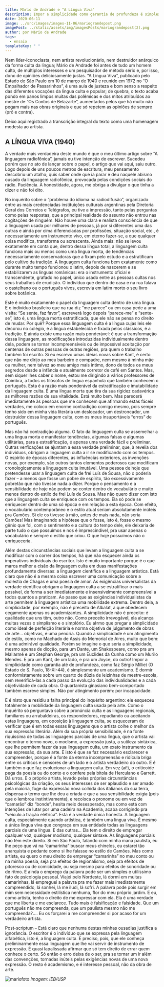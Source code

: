 ```yaml
---
title: Mário de Andrade e "A Língua Viva"
description: Impor a simplicidade como garantia de profundeza é simplesmente um academismo.
date: 2020-06-11
image: ../src/images/images-11-06/mariograndepost.png
imagePost: ../static/assets/img/imagesPosts/mariograndepost(2).png
author: por Mário de Andrade
tags:
  - ensaio
templateKey: " "
---
```


Nem líder-iconoclasta, nem artista revolucionário, nem destruidor anárquico da forma culta da língua; Mário de Andrade foi antes de tudo um homem culto, de múltiplos interesses e um pesquisador de método sério e, por isso, dono de opiniões deliciosamente justas. “A Língua Viva”, publicado pelo Estado de São Paulo em 10 de março de 1940 e reunido em 1972 no “O Empalhador de Passarinhos”, é uma aula de justeza e bom senso a respeito das diferentes vocações da língua culta e popular; de quebra, o texto acaba pondo em panos limpos muitas das polêmicas e dos mitos atribuídos ao mestre de “Os Contos de Belazarte”, aumentados pelos que há muito não pegam mais nas obras originais e que só repetem as opiniões de sempre (pró e contra).

Deixo aqui registrado a transcrição integral do texto como uma homenagem modesta ao artista.

## A LÍNGUA VIVA (1940)

<p>A verdade mais verdadeira deste mundo é que o meu último artigo sobre “A linguagem radiofônica”, jamais eu tive intenção de escrever. Sucedeu porém que no ato de lançar sobre o papel, o artigo que vai aqui, saiu outro. Logo depois de uns poucos metros de escritura, meu pensamento descobriu um atalho, quis saber onde que ia parar e deu naquele abismo ousado da linguagem radiofônica, provocada pelas condições sociais do rádio. Paciência. A honestidade, agora, me obriga a divulgar o que tinha a dizer e não foi dito.
<p>No inquérito sobre o “problema do idioma na radiodifusão”, organizado entre as mais credenciadas instituições culturais argentinas pela Diretoria Geral dos Correios e Telégrafos, eu tive a impressão, tanto pelas perguntas como pelas respostas, que a principal realidade do assunto não entrou nas cogitações de ninguém. Não houve uma clara e realista consciência de que a linguagem usada por milhares de pessoas, já por si diferentes uma das outras e ainda por cima diferenciadas por profissões, situação social, etc., é necessariamente um instrumento vivo, em eterno fazer-se, a que qualquer coisa modifica, transforma ou acrescenta. Ainda mais: não se levou exatamente em conta que, dentro dessa língua total, a linguagem culta funciona mais ou menos como uma língua morta, de tendências necessariamente conservadoras que a fixam pelo estudo e a estratificam pelo cultivo da tradição. A linguagem culta funciona bem exatamente como durante muito tempo funcionou o latim, depois de nascerem e se estabilizarem as línguas românicas: era o instrumento oficial e transcendente, grafado no papel, único usado entre as pessoas cultas nos seus trabalhos de erudição. O indivíduo que dentro de casa e na rua falava o castelhano ou o português vivos, escrevia em latim morto o seu livro sobre botânica. 
<p>Este é muito exatamente o papel da linguagem culta dentro de uma língua. E o indivíduo brasileiro que na rua diz “me parece” ou em casa pede a uma visita: “Se sente, faz favor”, escreverá logo depois “parece-me” e “sente-se”, isto é, uma língua morta estratificada, que ele não se pensa no direito de mudar. Por quê? Porque essa linguagem culta é a língua cujas leis ele decorou no colégio, é a língua estabelecida e fixada pelos clássicos, é a tradição. E ainda existe uma razão mais ponderável: é que a transformação dessa linguagem, as modificações introduzidas individualmente dentro dela, podem se tornar incompreensíveis ou de impossível aceitação por centenas de outras pessoas de outras regiões, pra quem o trabalho também foi escrito. Si eu escrevo umas ideias novas sobre Kant, é certo que não me dirijo ao meu barbeiro e compadre, nem mesmo à minha mãe ou mulher, nem talvez ao meu amigo mais íntimo, dono de todos os meus segredos desde a infância e atualmente corretor de café em Santos. Mas, sem siquer lhes caber o nome, estou me dirigindo a vários professores de Coimbra, a todos os filósofos de língua espanhola que também conhecem o português. Esta é a razão mais ponderável da estratificação e imutabilidade da linguagem culta. É uma língua morta que tira da sua rigidez cadavérica as milhores razões de sua vitalidade. Está muito bem. Mas parecerá imediatamente às pessoas que me conhecem que afirmando estas fáceis verdades, me coloco em enorme contradição comigo mesmo, pois sempre tenho sido em minha vida literária um deslocador, um destroncador, um destruidor dessa linguagem culta, com os meus insuportáveis “erros” de português.
<p>Mas não há contradição alguma. O fato da linguagem culta se assemelhar a uma língua morta e manifestar tendências, algumas falsas e algumas utilitárias, para a estratificação, é apenas uma verdade fácil e preliminar. Outras verficações se ajuntam a essa verdade preliminar, que, à revelia dos indivíduos, obrigam a linguagem culta a ir se modificando com os tempos. O espírito de épocas diferentes, as influências exteriores, as invenções novas, por exemplo, são outros tantos elementos poderosos que modificam cronologicamente a linguagem culta imutável. Uma pessoa de hoje que pretendesse usar a linguagem culta de frei Luís de Sousa, não o poderia fazer – a menos que fosse um pobre de espírito, tão excessivamente pobretão que não tivesse nada a dizer. Porque o pensamento e a sensibilidade de hoje não podem se conter dentro do vocabulário e muito menos dentro do estilo de frei Luís de Sousa. Mas não quero dizer com isto que a linguagem culta se enriquece com os tempos. Ela só pode se enriquecer dentro de uma só época e em relação a esta época. Com efeito, o vocabulário contemporâneo e o estilo atual seriam absolutamente inúteis pra Camões. Si ele os tivesse à mão, antes de mais nada, não seria Camões! Mas imaginando a hipótese que o fosse, isto é, fosse o mesmo gênio que foi, com o sentimento e a cultura do tempo dele, ele deixaria de parte tudo o que possuímos e nos é imprescindível, pra usar apenas o vocabulário e sempre o estilo que criou. O que hoje possuímos não o enriqueceria. 
<p>Além destas circunstâncias sociais que levam a linguagem culta a se modificar com o correr dos tempos, há que não esquecer ainda os imperativos individuais do escritor. Isto é muito importante porque é o que marca melhor a cisão da linguagem culta em duas manifestações profundamente diversas: a linguagem científica e a linguagem artística. Está claro que não é a mesma coisa escrever uma comunicação sobre a moléstia de Chagas e uma poesia de amor. As exigências universalistas da verdade científica obrigam a linguagem culta a se estratificar o mais possível, de forma a ser imediatamente e insensivelmente compreensível a todos quantos a praticam. Ao passo que as exigências individualistas da arte permitem à linguagem artística uma mobilidade extrema. Dentro dela, a simplicidade, por exemplo, não é preceito de Albalat, a que obedecem cegamente apenas os academizantes. A simplicidade não é preceito: é qualidade que uns têm, outro não. Como preceito irrevogável, ela alcança muitas vezes o simplismo e o simplório. Eu aŀrmo que pregar a simplicidade como ideal de perfeição literária e norma objetiva de julgamento de obras de arte... objetivas, é uma penúria. Quando a simplicidade é um atingimento de estilo, como no Machado de Assis do Memorial de Aires, muito que bem: é uma admirável qualidade. Porém se imagine o que seria a simplicidade, mesmo apenas de dicção, para um Dante, um Shakespeare, como pra um Mallarmé e um Stephan George, pra um Euclides da Cunha como um Murilo Mendes. E pra um Kant, de um lado, e pra um Joyce, do outro! Impor a simplicidade como garantia até de profundeza, como faz Sérgio Milliet (O Estado de S. Paulo, 18-XI-44), é simplesmente um academismo. É dormir conformistamente sobre um quarto de dúzia de leizinhas de mestre-escola, sem reverificá-las a cada passo da evolução das individualidades e a cada objetividade de cada obra. O quartanista ginasiano bem-comportado também escreve simples. Não por atingimento porém: por incapacidade. 
<p>E é nisto que residiu a falha principal do inquérito argentino: ele esqueceu totalmente a mobilidade da linguagem culta usada pela arte. Como o inquérito só perguntava sobre a pronúncia culta e as linguagens regionais, familiares ou arrabaldeiras, os respondedores, repudiando ou aceitando estas linguagens, em oposição à linguagem culta, se esqueceram de verificar que é em todas essas linguagens que o artista colhe o melhor da sua expressão literária. Além da sua própria sensibilidade, é na fonte riquíssima de todas as linguagens parciais de uma língua, que o artista vai encontrar o termo novo, o modismo, a expressão justa, a sutileza sintáxica, que lhe permitem fazer da sua linguagem culta, um exato instrumento da sua expressão, da sua arte. E isto é que se faz necessário esclarecer e compreender, porque é a fonte da eterna incompreensão e ridícula briga entre os críticos e censores de um lado e o artista verdadeiro do outro. E é também o que faz evolucionar a linguagem culta. Em vez (ai!), o criticoide pega da poesia ou do conto e o confere pela bitola de Herculano e Garrett. Dá urros. E o próprio artista, levado pelas próprias circunstâncias psicológicas da criação, os seus interesses de ser aplaudido e ser amado pela maioria, foge da expressão nova colhida dos italianos da sua terra, dispensa o termo que lhe deu a criada e que a sua sensibilidade exigia (pois que o lembrou instintivamente), e recoloca o pronome ou em vez de “camarão” diz “bonde”, hesita meio desesperado, mas como está com intenções de lutar por uma cadeira na Academia, acaba corrigindo pra “veículo a tração elétrica”. Esta é a verdade única honesta. A linguagem culta, especialmente quando artística, é também uma língua viva. É mesmo a única língua viva que congraça em sua entidade todas as linguagens parciais de uma língua. E das outras... Ela tem o direito de empregar qualquer voz, qualquer modismo, qualquer sintaxe. As linguagens parciais não têm este direito. Si em São Paulo, falando com minha mana paulista, eu lhe peço que vá na “camarinha” buscar meus chinelos, eu estarei tão anarquista e pedante como si lhe falasse no estilo de Camões. Mas como artista, eu quero o meu direito de empregar “camarinha” no meu conto ou na minha poesia, seja pra efeitos de regionalismo, seja pra efeitos de pitoresco ou de comicidade, ou seja mesmo para efeitos de sonoridade ou de ritmo. E ainda o emprego da palavra pode ser um simples e utilíssimo fato de psicologia pessoal. Viajei pelo Nordeste, lá dormi em muitas camarinhas, lá empreguei a palavra pra me fazer mais imediatamente compreendido, lá sonhei, lá me iludi, lá sofri. A palavra pode pois surgir em mim sem necessidade estilística nenhuma, flor do meu próprio jardim. E eu, como artista, tenho o direito de me expressar com ela. Ela é uma verdade que me liberta e me esclarece. Tudo mais é falsificação e falsidade. Que um português não me compreenda, que um paulista mesmo não me compreenda?.... Eu os forçarei a me compreender si por acaso for um verdadeiro artista.

Post-scriptum – Está claro que nenhuma destas minhas ousadias justifica a ignorância. O escritor é o indivíduo que se expressa pela linguagem alfabética, isto é, a linguagem culta. É preciso, pois, que ele conheça preliminarmente essa linguagem que lhe vai servir de instrumento de expressão. É quasi lapalissada afirmar que só tem direito de errar quem conhece o certo. Só então o erro deixa de o ser, pra se tornar um ir além das convenções, tornadas inúteis pelas exigências novas de uma nova expressão. O resto é academismo, e é interesse pessoal, não da obra de arte.

![mariofoto](../src/images/images-11-06/mariofoto.jpg)
_Imagem: IEB/USP_
